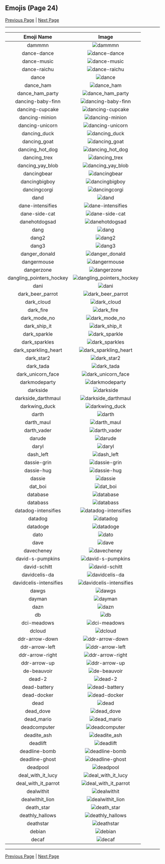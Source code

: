 
## Emojis (Page 24)

[Previous Page](/docs/hashicorp/page-c-0023.md)
  | [Next Page](/docs/hashicorp/page-d-0025.md)

<hr />

|Emoji Name|Image|
| :-: | :-: |
|dammmn| ![dammmn](/emojis/hashicorp/dammmn.gif)|
|dance-dance| ![dance-dance](/emojis/hashicorp/dance-dance.gif)|
|dance-music| ![dance-music](/emojis/hashicorp/dance-music.gif)|
|dance-raichu| ![dance-raichu](/emojis/hashicorp/dance-raichu.gif)|
|dance| ![dance](/emojis/hashicorp/dance.gif)|
|dance_ham| ![dance_ham](/emojis/hashicorp/dance_ham.gif)|
|dance_ham_party| ![dance_ham_party](/emojis/hashicorp/dance_ham_party.gif)|
|dancing-baby-finn| ![dancing-baby-finn](/emojis/hashicorp/dancing-baby-finn.gif)|
|dancing-cupcake| ![dancing-cupcake](/emojis/hashicorp/dancing-cupcake.gif)|
|dancing-minion| ![dancing-minion](/emojis/hashicorp/dancing-minion.gif)|
|dancing-unicorn| ![dancing-unicorn](/emojis/hashicorp/dancing-unicorn.gif)|
|dancing_duck| ![dancing_duck](/emojis/hashicorp/dancing_duck.gif)|
|dancing_goat| ![dancing_goat](/emojis/hashicorp/dancing_goat.gif)|
|dancing_hot_dog| ![dancing_hot_dog](/emojis/hashicorp/dancing_hot_dog.gif)|
|dancing_trex| ![dancing_trex](/emojis/hashicorp/dancing_trex.gif)|
|dancing_yay_blob| ![dancing_yay_blob](/emojis/hashicorp/dancing_yay_blob.gif)|
|dancingbear| ![dancingbear](/emojis/hashicorp/dancingbear.gif)|
|dancingbigboy| ![dancingbigboy](/emojis/hashicorp/dancingbigboy.gif)|
|dancingcorgi| ![dancingcorgi](/emojis/hashicorp/dancingcorgi.gif)|
|dand| ![dand](/emojis/hashicorp/dand.png)|
|dane-intensifies| ![dane-intensifies](/emojis/hashicorp/dane-intensifies.gif)|
|dane-side-cat| ![dane-side-cat](/emojis/hashicorp/dane-side-cat.png)|
|danehotdogsad| ![danehotdogsad](/emojis/hashicorp/danehotdogsad.png)|
|dang| ![dang](/emojis/hashicorp/dang.png)|
|dang2| ![dang2](/emojis/hashicorp/dang2.png)|
|dang3| ![dang3](/emojis/hashicorp/dang3.png)|
|danger_donald| ![danger_donald](/emojis/hashicorp/danger_donald.png)|
|dangermouse| ![dangermouse](/emojis/hashicorp/dangermouse.png)|
|dangerzone| ![dangerzone](/emojis/hashicorp/dangerzone.jpg)|
|dangling_pointers_hockey| ![dangling_pointers_hockey](/emojis/hashicorp/dangling_pointers_hockey.jpg)|
|dani| ![dani](/emojis/hashicorp/dani.png)|
|dark_beer_parrot| ![dark_beer_parrot](/emojis/hashicorp/dark_beer_parrot.gif)|
|dark_cloud| ![dark_cloud](/emojis/hashicorp/dark_cloud.png)|
|dark_fire| ![dark_fire](/emojis/hashicorp/dark_fire.png)|
|dark_mode_no| ![dark_mode_no](/emojis/hashicorp/dark_mode_no.png)|
|dark_ship_it| ![dark_ship_it](/emojis/hashicorp/dark_ship_it.png)|
|dark_sparkle| ![dark_sparkle](/emojis/hashicorp/dark_sparkle.png)|
|dark_sparkles| ![dark_sparkles](/emojis/hashicorp/dark_sparkles.png)|
|dark_sparkling_heart| ![dark_sparkling_heart](/emojis/hashicorp/dark_sparkling_heart.png)|
|dark_star2| ![dark_star2](/emojis/hashicorp/dark_star2.png)|
|dark_tada| ![dark_tada](/emojis/hashicorp/dark_tada.png)|
|dark_unicorn_face| ![dark_unicorn_face](/emojis/hashicorp/dark_unicorn_face.png)|
|darkmodeparty| ![darkmodeparty](/emojis/hashicorp/darkmodeparty.gif)|
|darkside| ![darkside](/emojis/hashicorp/darkside.png)|
|darkside_darthmaul| ![darkside_darthmaul](/emojis/hashicorp/darkside_darthmaul.gif)|
|darkwing_duck| ![darkwing_duck](/emojis/hashicorp/darkwing_duck.png)|
|darth| ![darth](/emojis/hashicorp/darth.png)|
|darth_maul| ![darth_maul](/emojis/hashicorp/darth_maul.gif)|
|darth_vader| ![darth_vader](/emojis/hashicorp/darth_vader.png)|
|darude| ![darude](/emojis/hashicorp/darude.jpg)|
|daryl| ![daryl](/emojis/hashicorp/daryl.gif)|
|dash_left| ![dash_left](/emojis/hashicorp/dash_left.png)|
|dassie-grin| ![dassie-grin](/emojis/hashicorp/dassie-grin.png)|
|dassie-hug| ![dassie-hug](/emojis/hashicorp/dassie-hug.png)|
|dassie| ![dassie](/emojis/hashicorp/dassie.jpg)|
|dat_boi| ![dat_boi](/emojis/hashicorp/dat_boi.gif)|
|database| ![database](/emojis/hashicorp/database.png)|
|databass| ![databass](/emojis/hashicorp/databass.png)|
|datadog-intensifies| ![datadog-intensifies](/emojis/hashicorp/datadog-intensifies.gif)|
|datadog| ![datadog](/emojis/hashicorp/datadog.png)|
|datadoge| ![datadoge](/emojis/hashicorp/datadoge.gif)|
|dato| ![dato](/emojis/hashicorp/dato.png)|
|dave| ![dave](/emojis/hashicorp/dave.png)|
|davecheney| ![davecheney](/emojis/hashicorp/davecheney.jpg)|
|david-s-pumpkins| ![david-s-pumpkins](/emojis/hashicorp/david-s-pumpkins.gif)|
|david-schitt| ![david-schitt](/emojis/hashicorp/david-schitt.png)|
|davidcelis-da| ![davidcelis-da](/emojis/hashicorp/davidcelis-da.gif)|
|davidcelis-intensifies| ![davidcelis-intensifies](/emojis/hashicorp/davidcelis-intensifies.gif)|
|dawgs| ![dawgs](/emojis/hashicorp/dawgs.png)|
|dayman| ![dayman](/emojis/hashicorp/dayman.png)|
|dazn| ![dazn](/emojis/hashicorp/dazn.png)|
|db| ![db](/emojis/hashicorp/db.png)|
|dci-meadows| ![dci-meadows](/emojis/hashicorp/dci-meadows.jpg)|
|dcloud| ![dcloud](/emojis/hashicorp/dcloud.png)|
|ddr-arrow-down| ![ddr-arrow-down](/emojis/hashicorp/ddr-arrow-down.gif)|
|ddr-arrow-left| ![ddr-arrow-left](/emojis/hashicorp/ddr-arrow-left.gif)|
|ddr-arrow-right| ![ddr-arrow-right](/emojis/hashicorp/ddr-arrow-right.gif)|
|ddr-arrow-up| ![ddr-arrow-up](/emojis/hashicorp/ddr-arrow-up.gif)|
|de-beauvoir| ![de-beauvoir](/emojis/hashicorp/de-beauvoir.png)|
|dead-2| ![dead-2](/emojis/hashicorp/dead-2.png)|
|dead-battery| ![dead-battery](/emojis/hashicorp/dead-battery.gif)|
|dead-docker| ![dead-docker](/emojis/hashicorp/dead-docker.png)|
|dead| ![dead](/emojis/hashicorp/dead.png)|
|dead_dove| ![dead_dove](/emojis/hashicorp/dead_dove.png)|
|dead_mario| ![dead_mario](/emojis/hashicorp/dead_mario.gif)|
|deadcomputer| ![deadcomputer](/emojis/hashicorp/deadcomputer.png)|
|deadite_ash| ![deadite_ash](/emojis/hashicorp/deadite_ash.png)|
|deadlift| ![deadlift](/emojis/hashicorp/deadlift.gif)|
|deadline-bomb| ![deadline-bomb](/emojis/hashicorp/deadline-bomb.png)|
|deadline-ghost| ![deadline-ghost](/emojis/hashicorp/deadline-ghost.png)|
|deadpool| ![deadpool](/emojis/hashicorp/deadpool.png)|
|deal_with_it_lucy| ![deal_with_it_lucy](/emojis/hashicorp/deal_with_it_lucy.gif)|
|deal_with_it_parrot| ![deal_with_it_parrot](/emojis/hashicorp/deal_with_it_parrot.gif)|
|dealwithit| ![dealwithit](/emojis/hashicorp/dealwithit.gif)|
|dealwithit_lion| ![dealwithit_lion](/emojis/hashicorp/dealwithit_lion.gif)|
|death_star| ![death_star](/emojis/hashicorp/death_star.png)|
|deathly_hallows| ![deathly_hallows](/emojis/hashicorp/deathly_hallows.png)|
|deathstar| ![deathstar](/emojis/hashicorp/deathstar.jpg)|
|debian| ![debian](/emojis/hashicorp/debian.png)|
|decaf| ![decaf](/emojis/hashicorp/decaf.png)|

<hr/>

[Previous Page](/docs/hashicorp/page-c-0023.md)
  | [Next Page](/docs/hashicorp/page-d-0025.md)